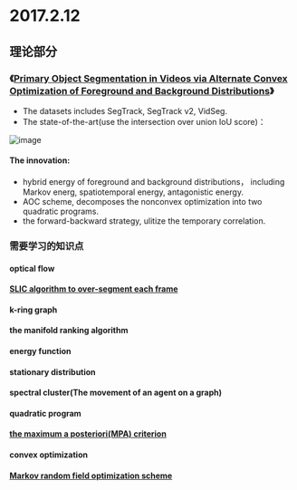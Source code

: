 # 2017.2.12

## 理论部分

### 《[Primary Object Segmentation in Videos via Alternate Convex Optimization of Foreground and Background Distributions](http://www.cv-foundation.org/openaccess/content_cvpr_2016/papers/Jang_Primary_Object_Segmentation_CVPR_2016_paper.pdf)》

- The datasets includes SegTrack, SegTrack v2, VidSeg.
- The state-of-the-art(use the intersection over union IoU score)：

![image](https://github.com/du0915/scholar/blob/master/week7/AOC%20experimental%20result.png)

#### The innovation:

- hybrid energy of foreground and background distributions， including Markov energ, spatiotemporal energy, antagonistic energy.
- AOC scheme, decomposes the nonconvex optimization into two quadratic programs.
- the forward-backward strategy, ulitize the temporary correlation.

### 需要学习的知识点

#### optical flow

#### [SLIC algorithm to over-segment each frame](http://www.kev-smith.com/papers/SMITH_TPAMI12.pdf)

#### k-ring graph

#### the manifold ranking algorithm

#### energy function

#### stationary distribution

#### spectral cluster(The movement of an agent on a graph)

#### quadratic program

#### [the maximum a posteriori(MPA) criterion](http://www.cv-foundation.org/openaccess/content_cvpr_2015/papers/Lee_Multiple_Random_Walkers_2015_CVPR_paper.pdf)

#### convex optimization

#### [Markov random field optimization scheme](http://www.cv-foundation.org/openaccess/content_cvpr_2013/papers/Zhang_Video_Object_Segmentation_2013_CVPR_paper.pdf)
